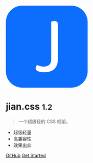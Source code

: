 <!-- _coverpage.md -->

![logo](_media/icon.svg)

# jian.css <small>1.2</small>

> 一个超级轻的 CSS 框架。

- 超级轻量
- 高兼容性
- 效果出众

[GitHub](https://github.com/jian-css/jian.css)
[Get Started](/#/)
